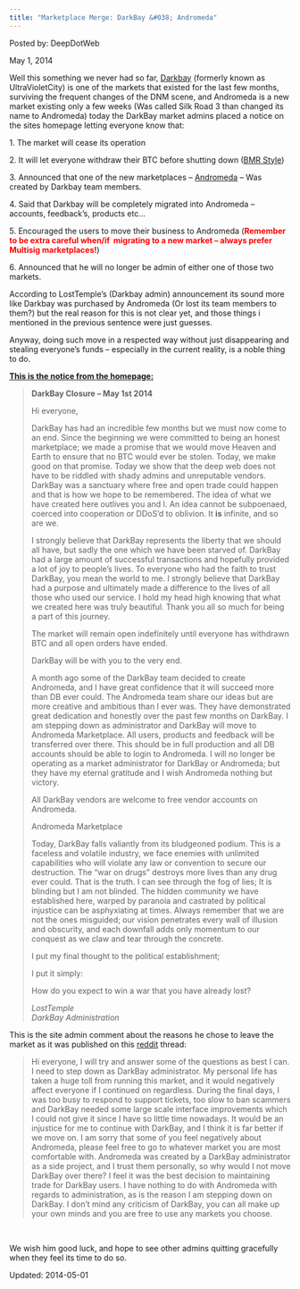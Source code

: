 ```yaml
---
title: "Marketplace Merge: DarkBay &#038; Andromeda"
---
```


Posted by: DeepDotWeb

<span>May 1, 2014</span>

<p>Well this something we never had so far, <a href="marketplace-directory/listing/ultravioletcity">Darkbay</a> (formerly known as UltraVioletCity) is one of the markets that existed for the last few months, surviving the frequent changes of the DNM scene, and Andromeda is a new market existing only a few weeks (Was called Silk Road 3 than changed its name to Andromeda) today the DarkBay market admins placed a notice on the sites homepage letting everyone know that:</p>
<p>1. The market will cease its operation</p>
<p>2. It will let everyone withdraw their BTC before shutting down (<a href="https://gir.pub/deepdotweb/2013/12/01/bmr-is-shutting-down/">BMR Style</a>)</p>
<p>3. Announced that one of the new marketplaces &#8211; <a href="marketplace-directory/listing/andromeda-market">Andromeda</a> &#8211; Was created by Darkbay team members.</p>
<p>4. Said that Darkbay will be completely migrated into Andromeda &#8211;  accounts, feedback&#8217;s, products etc&#8230;</p>
<p>5. Encouraged the users to move their business to Andromeda (<strong><span style="color: #ff0000;">Remember to be extra careful when/if  migrating to a new market &#8211; always prefer Multisig marketplaces!</span></strong>)</p>
<p>6. Announced that he will no longer be admin of either one of those two markets.</p>
<p>According to LostTemple&#8217;s (Darkbay admin) announcement its sound more like Darkbay was purchased by Andromeda (Or lost its team members to them?) but the real reason for this is not clear yet, and those things i mentioned in the previous sentence were just guesses.</p>
<p>Anyway, doing such move in a respected way without just disappearing and stealing everyone&#8217;s funds &#8211; especially in the current reality, is a noble thing to do.</p>
<p><span style="text-decoration: underline;"><strong>This is the notice from the homepage:</strong></span></p>
<blockquote>
<div align="left">
<p><b>DarkBay Closure &#8211; May 1st 2014</b></p>
<p>Hi everyone,</p>
<p>DarkBay has had an incredible few months but we must now come to an end. Since the beginning we were committed to being an honest marketplace; we made a promise that we would move Heaven and Earth to ensure that no BTC would ever be stolen. Today, we make good on that promise. Today we show that the deep web does not have to be riddled with shady admins and unreputable vendors. DarkBay was a sanctuary where free and open trade could happen and that is how we hope to be remembered. The idea of what we have created here outlives you and I. An idea cannot be subpoenaed, coerced into cooperation or DDoS&#8217;d to oblivion. It <b>is</b> infinite, and so are we.</p>
<p>I strongly believe that DarkBay represents the liberty that we should all have, but sadly the one which we have been starved of. DarkBay had a large amount of successful transactions and hopefully provided a lot of joy to people&#8217;s lives. To everyone who had the faith to trust DarkBay, you mean the world to me. I strongly believe that DarkBay had a purpose and ultimately made a difference to the lives of all those who used our service. I hold my head high knowing that what we created here was truly beautiful. Thank you all so much for being a part of this journey.</p>
<p>The market will remain open indefinitely until everyone has withdrawn BTC and all open orders have ended.</p>
<p>DarkBay will be with you to the very end.</p>
<p>A month ago some of the DarkBay team decided to create Andromeda, and I have great confidence that it will succeed more than DB ever could. The Andromeda team share our ideas but are more creative and ambitious than I ever was. They have demonstrated great dedication and honestly over the past few months on DarkBay. I am stepping down as administrator and DarkBay will move to Andromeda Marketplace. All users, products and feedback will be transferred over there. This should be in full production and all DB accounts should be able to login to Andromeda. I will no longer be operating as a market administrator for DarkBay or Andromeda; but they have my eternal gratitude and I wish Andromeda nothing but victory.</p>
<p>All DarkBay vendors are welcome to free vendor accounts on Andromeda.</p>
<p>Andromeda Marketplace</p>
<p>Today, DarkBay falls valiantly from its bludgeoned podium. This is a faceless and volatile industry, we face enemies with unlimited capabilities who will violate any law or convention to secure our destruction. The &#8220;war on drugs&#8221; destroys more lives than any drug ever could. That is the truth. I can see through the fog of lies; It is blinding but I am not blinded. The hidden community we have established here, warped by paranoia and castrated by political injustice can be asphyxiating at times. Always remember that we are not the ones misguided; our vision penetrates every wall of illusion and obscurity, and each downfall adds only momentum to our conquest as we claw and tear through the concrete.</p>
<p>I put my final thought to the political establishment;</p>
<p>I put it simply:</p>
<p>How do you expect to win a war that you have already lost?</p>
<p><i>LostTemple<br/>
    DarkBay Administration</i></p>
</div>
</blockquote>
<div align="left"></div>
<p>This is the site admin comment about the reasons he chose to leave the market as it was published on this <a href="http://www.reddit.com/r/DarkNetMarkets/comments/24fsrs/darkbay_closing_sent_everyone_to_andromeda/">reddit</a> thread:</p>
<blockquote><p>Hi everyone, I will try and answer some of the questions as best I can. I need to step down as DarkBay administrator. My personal life has taken a huge toll from running this market, and it would negatively affect everyone if I continued on regardless. During the final days, I was too busy to respond to support tickets, too slow to ban scammers and DarkBay needed some large scale interface improvements which I could not give it since I have so little time nowadays. It would be an injustice for me to continue with DarkBay, and I think it is far better if we move on. I am sorry that some of you feel negatively about Andromeda, please feel free to go to whatever market you are most comfortable with. Andromeda was created by a DarkBay administrator as a side project, and I trust them personally, so why would I not move DarkBay over there? I feel it was the best decision to maintaining trade for DarkBay users. I have nothing to do with Andromeda with regards to administration, as is the reason I am stepping down on DarkBay. I don&#8217;t mind any criticism of DarkBay, you can all make up your own minds and you are free to use any markets you choose.</p></blockquote>
<p>&nbsp;</p>
<p>We wish him good luck, and hope to see other admins quitting gracefully when they feel its time to do so.</p>

Updated: 2014-05-01
    
